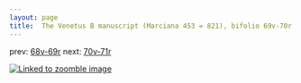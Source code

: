 ```yaml
---
layout: page
title:  The Venetus B manuscript (Marciana 453 = 821), bifolio 69v-70r
---
```


prev: [68v-69r](../68v-69r/) next: [70v-71r](../70v-71r/)



[![Linked to zoomble image](http://www.homermultitext.org/iipsrv?IIIF=/project/homer/pyramidal/deepzoom/hmt/vbbifolio/v1/vb_69v_70r.tif/full/2000,/0/default.jpg)](http://www.homermultitext.org/ict2/?urn=urn:cite2:hmt:vbbifolio.v1:vb_69v_70r)

